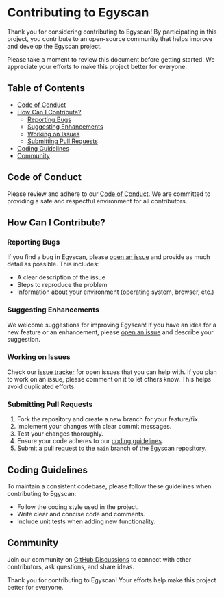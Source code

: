 # Contributing to Egyscan

Thank you for considering contributing to Egyscan! By participating in this project, you contribute to an open-source community that helps improve and develop the Egyscan project.

Please take a moment to review this document before getting started. We appreciate your efforts to make this project better for everyone.

## Table of Contents

- [Code of Conduct](#code-of-conduct)
- [How Can I Contribute?](#how-can-i-contribute)
  - [Reporting Bugs](#reporting-bugs)
  - [Suggesting Enhancements](#suggesting-enhancements)
  - [Working on Issues](#working-on-issues)
  - [Submitting Pull Requests](#submitting-pull-requests)
- [Coding Guidelines](#coding-guidelines)
- [Community](#community)

## Code of Conduct

Please review and adhere to our [Code of Conduct](CODE_OF_CONDUCT.md). We are committed to providing a safe and respectful environment for all contributors.

## How Can I Contribute?

### Reporting Bugs

If you find a bug in Egyscan, please [open an issue](https://github.com/dragonked2/Egyscan/issues) and provide as much detail as possible. This includes:

- A clear description of the issue
- Steps to reproduce the problem
- Information about your environment (operating system, browser, etc.)

### Suggesting Enhancements

We welcome suggestions for improving Egyscan! If you have an idea for a new feature or an enhancement, please [open an issue](https://github.com/dragonked2/Egyscan/issues) and describe your suggestion.

### Working on Issues

Check our [issue tracker](https://github.com/dragonked2/Egyscan/issues) for open issues that you can help with. If you plan to work on an issue, please comment on it to let others know. This helps avoid duplicated efforts.

### Submitting Pull Requests

1. Fork the repository and create a new branch for your feature/fix.
2. Implement your changes with clear commit messages.
3. Test your changes thoroughly.
4. Ensure your code adheres to our [coding guidelines](#coding-guidelines).
5. Submit a pull request to the `main` branch of the Egyscan repository.

## Coding Guidelines

To maintain a consistent codebase, please follow these guidelines when contributing to Egyscan:

- Follow the coding style used in the project.
- Write clear and concise code and comments.
- Include unit tests when adding new functionality.

## Community

Join our community on [GitHub Discussions](link-to-discussions) to connect with other contributors, ask questions, and share ideas.

Thank you for contributing to Egyscan! Your efforts help make this project better for everyone.

